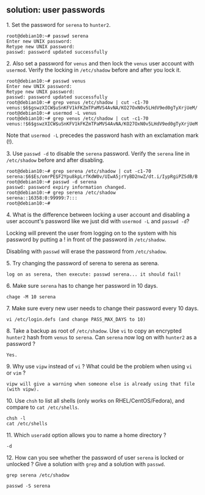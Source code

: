 ## solution: user passwords

1\. Set the password for `serena` to `hunter2`.

    root@debian10:~# passwd serena
    Enter new UNIX password:
    Retype new UNIX password:
    passwd: password updated successfully

2\. Also set a password for `venus` and then lock the `venus` user
account with `usermod`. Verify the locking in `/etc/shadow` before and
after you lock it.

    root@debian10:~# passwd venus
    Enter new UNIX password:
    Retype new UNIX password:
    passwd: password updated successfully
    root@debian10:~# grep venus /etc/shadow | cut -c1-70
    venus:$6$gswzXICW$uSnKFV1kFKZmTPaMVS4AvNA/KO27OxN0v5LHdV9ed0gTyXrjUeM/
    root@debian10:~# usermod -L venus
    root@debian10:~# grep venus /etc/shadow | cut -c1-70
    venus:!$6$gswzXICW$uSnKFV1kFKZmTPaMVS4AvNA/KO27OxN0v5LHdV9ed0gTyXrjUeM

Note that `usermod -L` precedes the password hash with an exclamation
mark (!).

3\. Use `passwd -d` to disable the `serena` password. Verify the
`serena` line in `/etc/shadow` before and after disabling.

    root@debian10:~# grep serena /etc/shadow | cut -c1-70
    serena:$6$Es/omrPE$F2Ypu8kpLrfKdW0v/UIwA5jrYyBD2nwZ/dt.i/IypRgiPZSdB/B
    root@debian10:~# passwd -d serena
    passwd: password expiry information changed.
    root@debian10:~# grep serena /etc/shadow
    serena::16358:0:99999:7:::
    root@debian10:~#

4\. What is the difference between locking a user account and disabling
a user account\'s password like we just did with `usermod -L` and
`passwd -d`?

Locking will prevent the user from logging on to the system with his
password by putting a ! in front of the password in `/etc/shadow`.

Disabling with `passwd` will erase the password from `/etc/shadow`.

5\. Try changing the password of serena to serena as serena.

    log on as serena, then execute: passwd serena... it should fail!

6\. Make sure `serena` has to change her password in 10 days.

    chage -M 10 serena

7\. Make sure every new user needs to change their password every 10
days.

    vi /etc/login.defs (and change PASS_MAX_DAYS to 10)

8\. Take a backup as root of `/etc/shadow`. Use `vi` to copy an
encrypted `hunter2` hash from `venus` to `serena`. Can `serena` now log
on with `hunter2` as a password ?

    Yes.

9\. Why use `vipw` instead of `vi` ? What could be the problem when
using `vi` or `vim` ?

    vipw will give a warning when someone else is already using that file (with vipw).

10\. Use `chsh` to list all shells (only works on RHEL/CentOS/Fedora),
and compare to `cat /etc/shells`.

    chsh -l
    cat /etc/shells

11\. Which `useradd` option allows you to name a home directory ?

    -d

12\. How can you see whether the password of user `serena` is locked or
unlocked ? Give a solution with `grep` and a solution with `passwd`.

    grep serena /etc/shadow

    passwd -S serena

